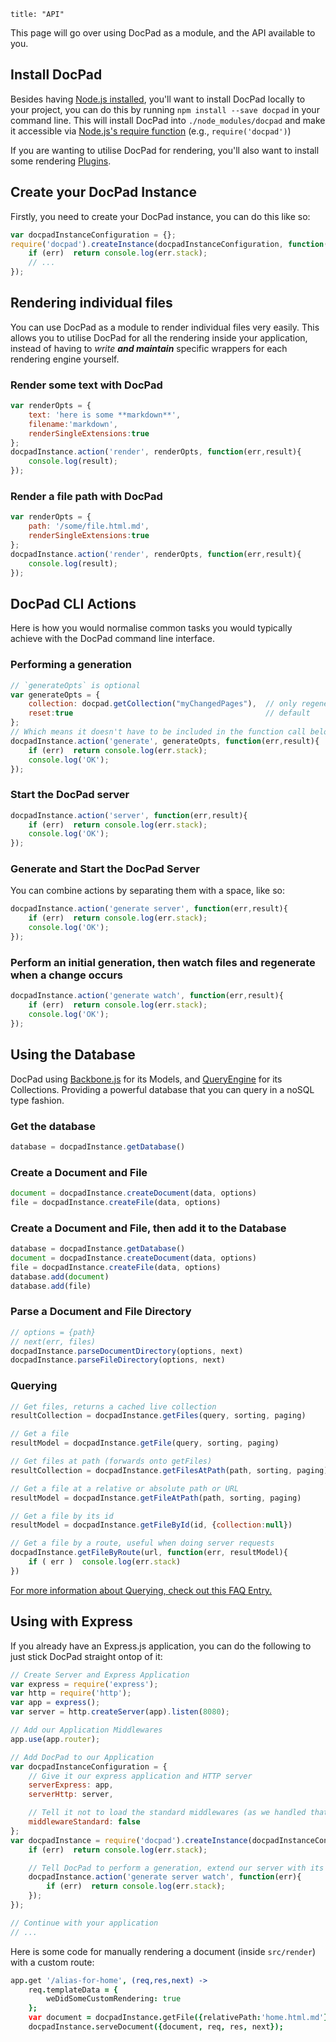 ```
title: "API"
```

This page will go over using DocPad as a module, and the API available to you.


## Install DocPad

Besides having [Node.js installed](https://learn.bevry.me/node/install), you'll want to install DocPad locally to your project, you can do this by running `npm install --save docpad` in your command line. This will install DocPad into `./node_modules/docpad` and make it accessible via [Node.js's require function](http://nodejs.org/docs/latest/api/all.html#all_require) (e.g., `require('docpad')`)

If you are wanting to utilise DocPad for rendering, you'll also want to install some rendering [Plugins](https://docpad.org/docs/plugins).


## Create your DocPad Instance

Firstly, you need to create your DocPad instance, you can do this like so:

``` javascript
var docpadInstanceConfiguration = {};
require('docpad').createInstance(docpadInstanceConfiguration, function(err,docpadInstance){
	if (err)  return console.log(err.stack);
	// ...
});
```


## Rendering individual files

You can use DocPad as a module to render individual files very easily. This allows you to utilise DocPad for all the rendering inside your application, instead of having to _write **and maintain**_ specific wrappers for each rendering engine yourself.

### Render some text with DocPad

``` javascript
var renderOpts = {
	text: 'here is some **markdown**',
	filename:'markdown',
	renderSingleExtensions:true
};
docpadInstance.action('render', renderOpts, function(err,result){
	console.log(result);
});
```

### Render a file path with DocPad

``` javascript
var renderOpts = {
	path: '/some/file.html.md',
	renderSingleExtensions:true
};
docpadInstance.action('render', renderOpts, function(err,result){
	console.log(result);
});
```


## DocPad CLI Actions

Here is how you would normalise common tasks you would typically achieve with the DocPad command line interface.

### Performing a generation

``` javascript
// `generateOpts` is optional
var generateOpts = {
	collection: docpad.getCollection("myChangedPages"),  // only regenerate a subset
	reset:true                                           // default
};
// Which means it doesn't have to be included in the function call below
docpadInstance.action('generate', generateOpts, function(err,result){
	if (err)  return console.log(err.stack);
	console.log('OK');
});
```


### Start the DocPad server

``` javascript
docpadInstance.action('server', function(err,result){
	if (err)  return console.log(err.stack);
	console.log('OK');
});
```

### Generate and Start the DocPad Server

You can combine actions by separating them with a space, like so:

``` javascript
docpadInstance.action('generate server', function(err,result){
	if (err)  return console.log(err.stack);
	console.log('OK');
});
```

### Perform an initial generation, then watch files and regenerate when a change occurs

``` javascript
docpadInstance.action('generate watch', function(err,result){
	if (err)  return console.log(err.stack);
	console.log('OK');
});
```


## Using the Database

DocPad using [Backbone.js](http://backbonejs.org) for its Models, and [QueryEngine](https://github.com/bevry/query-engine) for its Collections. Providing a powerful database that you can query in a noSQL type fashion.

### Get the database

``` javascript
database = docpadInstance.getDatabase()
```

### Create a Document and File

``` javascript
document = docpadInstance.createDocument(data, options)
file = docpadInstance.createFile(data, options)
```

### Create a Document and File, then add it to the Database

``` javascript
database = docpadInstance.getDatabase()
document = docpadInstance.createDocument(data, options)
file = docpadInstance.createFile(data, options)
database.add(document)
database.add(file)
```

### Parse a Document and File Directory

``` javascript
// options = {path}
// next(err, files)
docpadInstance.parseDocumentDirectory(options, next)
docpadInstance.parseFileDirectory(options, next)
```

### Querying

``` javascript
// Get files, returns a cached live collection
resultCollection = docpadInstance.getFiles(query, sorting, paging)

// Get a file
resultModel = docpadInstance.getFile(query, sorting, paging)

// Get files at path (forwards onto getFiles)
resultCollection = docpadInstance.getFilesAtPath(path, sorting, paging)

// Get a file at a relative or absolute path or URL
resultModel = docpadInstance.getFileAtPath(path, sorting, paging)

// Get a file by its id
resultModel = docpadInstance.getFileById(id, {collection:null})

// Get a file by a route, useful when doing server requests
docpadInstance.getFileByRoute(url, function(err, resultModel){
	if ( err )  console.log(err.stack)
})
```

[For more information about Querying, check out this FAQ Entry.](https://docpad.org/docs/faq#what-is-findalllive)



## Using with Express

If you already have an Express.js application, you can do the following to just stick DocPad straight ontop of it:

``` javascript
// Create Server and Express Application
var express = require('express');
var http = require('http');
var app = express();
var server = http.createServer(app).listen(8080);

// Add our Application Middlewares
app.use(app.router);

// Add DocPad to our Application
var docpadInstanceConfiguration = {
	// Give it our express application and HTTP server
	serverExpress: app,
	serverHttp: server,

	// Tell it not to load the standard middlewares (as we handled that above)
	middlewareStandard: false
};
var docpadInstance = require('docpad').createInstance(docpadInstanceConfiguration, function(err){
	if (err)  return console.log(err.stack);

	// Tell DocPad to perform a generation, extend our server with its routes, and watch for changes
	docpadInstance.action('generate server watch', function(err){
		if (err)  return console.log(err.stack);
	});
});

// Continue with your application
// ...
```

Here is some code for manually rendering a document (inside `src/render`) with a custom route:

``` coffee
app.get '/alias-for-home', (req,res,next) ->
	req.templateData = {
		weDidSomeCustomRendering: true
	};
	var document = docpadInstance.getFile({relativePath:'home.html.md'});
	docpadInstance.serveDocument({document, req, res, next});
```

